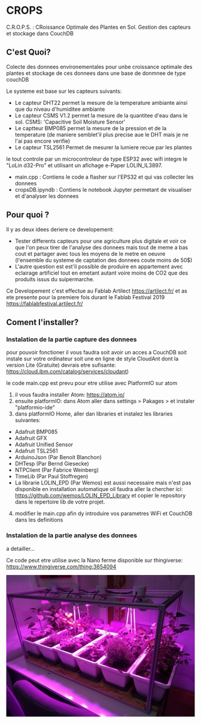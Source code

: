 # CROPS
C.R.O.P.S. : CRoissance Optimale des Plantes en Sol. Gestion des capteurs et stockage dans CouchDB

## C'est Quoi?
Colecte des donnees environementales pour unbe croissance optimale des plantes
et stockage de ces donnees dans une base de donmnee de type couchDB

Le systeme est base sur les capteurs suivants:
 - Le capteur DHT22 permet la mesure de la temperature ambiante
   ainsi que du niveau d'humiditee ambiante
 - Le capteur CSMS V1.2 permet la mesure de la quantitee d'eau dans le sol.
   CSMS: 'Capacitive Soil Moisture Sensor'
 - Le captteur BMP085 permet la mesure de la pression et de la temperature
   (de maniere semblet'il plus precise aue le DHT mais je ne l'ai pas encore verifie)
 - Le capteur TSL2561 Permet de mesurer la lumiere recue par les plantes
 
 le tout controle par un microcontroleur de type ESP32 avec wifi integre le "LoLin d32-Pro" et utilisant un afichage e-Paper LOLIN_IL3897.
 
 - main.cpp       : Contiens le code a flasher sur l'EPS32 et qui vas collecter les donnees
 - cropsDB.ipyndb : Contiens le notebook Jupyter permetant de visualiser et d'analyser les donnees
 
## Pour quoi ?
Il y as deux idees deriere ce developement:
- Tester differents capteurs pour une agriculture plus digitale et voir ce que l'on peux tirer de l'analyse des donnees mais tout de meme a bas cout et partager avec tous les moyens de le metre en oeuvre (l'ensemble du systeme de captation des donnees coute moins de 50$)
- L'autre question est est'il possible de produire en appartement avec eclairage artificiel tout en emetant autant voire moins de CO2 que des produits issus du suipermarche.

Ce Developement c'est effectue au Fablab Artilect https://artilect.fr/ et as ete presente pour la premiere fois durant le Fablab Festival 2019 https://fablabfestival.artilect.fr/
 
## Coment l'installer?

### Instalation de la partie capture des donnees
pour pouvoir fonctioner il vous faudra soit avoir un acces a CouchDB soit instale sur votre ordinateur soit une en ligne de style CloudAnt dont la version Lite (Gratuite) devrais etre sufisante: https://cloud.ibm.com/catalog/services/cloudant) 

le code main.cpp est prevu pour etre utilise avec PlatformIO sur atom
1. il vous faudra installer Atom: https://atom.io/
2. ensuite platformIO: dans Atom aller dans settings > Pakages > et instaler "platformio-ide"
3. dans platformIO Home, aller dan libraries et instalez les libraries suivantes:
  * Adafruit BMP085 
  * Adafruit GFX
  * Adafruit Unified Sensor
  * Adafruit TSL2561
  * ArduinoJson (Par Benoit Blanchon)
  * DHTesp (Par Bernd Giesecke)
  * NTPClient (Par Fabrice Weinberg)
  * TimeLib (Par Paul Stoffregen)
  * La librarie LOLIN_EPD (Par Wemos) est aussi necessaire mais n'est pas disponible en installation automatique oil faudra aller la chercher ici: https://github.com/wemos/LOLIN_EPD_Library et copier le repository dans le repertoire lib de votre projet.
4. modifier le main.cpp afin dy introduire vos parametres WiFi et CouchDB dans les definitions 
 
### Instalation de la partie analyse des donnees
a detailler...
 
Ce code peut etre utilise avec la Nano ferme disponible sur thingiverse: https://www.thingiverse.com/thing:3654094

![NanoFarm Picture](https://github.com/kolergy/CROPS/blob/master/IMG_20190528_093121088.jpg)
